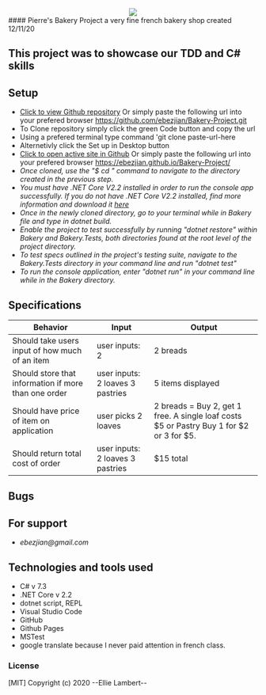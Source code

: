 <div align="center">
<img src="https://user-images.githubusercontent.com/49379604/99859318-b8f5c700-2b5d-11eb-9977-056ef61ecdb3.png">
</div>
#### Pierre's Bakery Project a very fine french bakery shop created 12/11/20

## This project was to showcase our TDD and C# skills

## Setup

- [Click to view Github repository](https://github.com/ebezjian/Bakery-Project.git) Or simply paste the following url into your prefered browser https://github.com/ebezjian/Bakery-Project.git
- To Clone repository simply click the green Code button and copy the url
- Using a prefered terminal type command 'git clone paste-url-here
- Alternetivly click the Set up in Desktop button
- [Click to open active site in Github](https://ebezjian.github.io/Bakery-Project/) Or simply paste the following url into your prefered browser https://ebezjian.github.io/Bakery-Project/
- _Once cloned, use the "$ cd " command to navigate to the directory created in the previous step._
- _You must have .NET Core V2.2 installed in order to run the console app successfully. If you do not have .NET Core V2.2 installed, find more information and download it [here](https://dotnet.microsoft.com/download/dotnet-core/2.2)_
- _Once in the newly cloned directory, go to your terminal while in Bakery file and type in dotnet build._
- _Enable the project to test successfully by running "dotnet restore" within Bakery and Bakery.Tests, both directories found at the root level of the project directory._
- _To test specs outlined in the project's testing suite, navigate to the Bakery.Tests directory in your command line and run "dotnet test"_
- _To run the console application, enter "dotnet run" in your command line while in the Bakery directory._


## Specifications

| Behavior                                                        | Input     | Output    |
| --------------------------------------------------------------- | --------- | --------- |
|Should take users input of how much of an item|user inputs: 2 | 2 breads |
|Should store that information if more than one order|user inputs: 2 loaves 3 pastries| 5 items displayed|
|Should have price of item on application | user picks 2 loaves | 2 breads = Buy 2, get 1 free. A single loaf costs $5 or Pastry Buy 1 for \$2 or 3 for $5.|
|Should return total cost of order|user inputs: 2 loaves 3 pastries | $15 total|




## Bugs


## For support

- _ebezjian@gmail.com_


## Technologies and tools used
- C# v 7.3
- .NET Core v 2.2
- dotnet script, REPL
- Visual Studio Code
- GitHub
- Github Pages
- MSTest
- google translate because I never paid attention in french class.

### License

[MIT] Copyright (c) 2020 --Ellie Lambert--